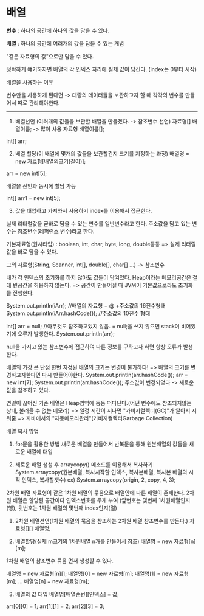 # 배열

**변수** : 하나의 공간에 하나의 값을 담을 수 있다.

**배열** : 하나의 공간에 여러개의 값을 담을 수 있는 개념

"같은 자료형의 값"으로만 담을 수 있다.

정확하게 얘기하자면 배열의 각 인덱스 자리에 실제 값이 담긴다. (index는 0부터 시작)

배열을 사용하는 이유

변수만을 사용하게 된다면 -> 대량의 데이터들을 보관하고자 할 때 각각의 변수를 만들어서 따로 관리해야한다.

---


1. 배열선언 (여러개의 값들을 보관할 배열을 만들겠다. -> 참조변수 선언)
자료형[] 배열이름; -> 많이 사용
자료형 배열이름[];

int[] arr;
		

2. 배열 할당(이 배열에 몇개의 값들을 보관할건지 크기를 지정하는 과정)
배열명 = new 자료형[배열의크기(길이)];

arr = new int[5];
		

배열을 선언과 동시에 할당 가능

int[] arr1 = new int[5];
		

3. 값을 대입하고 가져와서 사용하기
index를 이용해서 접근한다.



실제 리터럴값을 곧바로 담을 수 있는 변수를 일반변수라고 한다.
주소값을 담고 있는 변수는 참조변수(레퍼런스 변수)라고 한다.

기본자료형(원시타입) : boolean, int, char, byte, long, double등등
=> 실제 리터럴값을 바로 담을 수 있다.

그외 자료형(String, Scanner, int[], double[], char[] ...) -> 참조변수



내가 각 인덱스의 초기화를 하지 않아도 값들이 담겨있다.
Heap이라는 메모리공간은 절대 빈공간을 허용하지 않는다.
=> 공간이 만들어질 때 JVM이 기본값으로라도 초기화를 진행한다.
		
System.out.println(iArr); //배열의 자료형 + @ +주소값의 16진수형태
System.out.println(iArr.hashCode()); //주소값의 10진수 형태
		
int[] arr = null; //아무것도 참조하고있지 않음. = null;을 쓰지 않으면 stack이 비어있기에 오류가 발생한다.
System.out.println(arr);
		

null을 가지고 있는 참조변수에 접근하여 다른 정보를 구하고자 하면
항상 오류가 발생한다.

배열의 가장 큰 단점
한번 지정된 배열의 크기는 변경이 불가하다!
=> 배열의 크기를 변경하고자한다면 다시 만들어야한다.
System.out.println(arr.hashCode());
arr = new int[7];
System.out.println(arr.hashCode());
주소값이 변경되었다 -> 새로운 값을 참조하고 있다.


연결이 끊어진 기존 배열은 Heap영역에 둥둥 떠다닌다.(어떤 변수에도 참조되지않는 상태, 불러올 수 없는 메모리)
=> 일정 시간이 지나면 "가비지컬렉터(GC)"가 알아서 지워줌
=> 자바에서의 "자동메모리관리"(가비지컬렉터Garbage Collection)


배열 복사 방법

1. for문을 활용한 방법
새로운 배열을 만들어서 반복문을 통해 원본배열의 값들을 새로운 배열에 대입


2. 새로운 배열 생성 후 arraycopy() 메소드를 이용해서 복사하기
System.arraycopy(원본배열, 복사시작할 인덱스, 복사본배열, 복사본 배열의 시작 인덱스, 복사할갯수)
		ex) System.arraycopy(origin, 2, copy, 4, 3);



2차원 배열
자료형이 같은 1차원 배열의 묶음으로 배열안에 다른 배열이 존재한다.
2차원 배열은 할당된 공간이다 인덱스번호를 두개 부여
(앞번호는 몇번째 1차원배열인지(행), 뒷번호는 1차원 배열의 몇번째 index인지(열)


1. 2차원 배열선언(1차원 배열의 묶음을 참조하는 2차원 배열 참조변수를 만든다.)
자료형[][] 배열명;

2. 배열할당(실제 m크기의 1차원배열 n개를 만들어서 참조)
배열명 = new 자료형[n][m];

1차원 배열의 참조변수 묶음 먼저 생성할 수 있다.
		 
배열명 = new 자료형[n][];
배열명[0] = new 자료형[m];
배열명[1] = new 자료형[m];
...
배열명[n] = new 자료형[m];


3. 배열의 값 대입
배열명[배열순번][인덱스] = 값;
		
arr[0][0] = 1;
arr[1][1] = 2;
arr[2][3] = 3;
